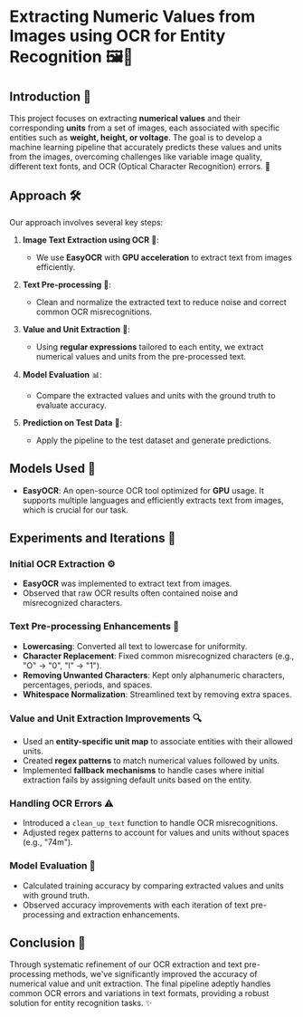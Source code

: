 # Extracting Numeric Values from Images using OCR for Entity Recognition 🖼️🔢

## Introduction 🚀

This project focuses on extracting **numerical values** and their corresponding **units** from a set of images, each associated with specific entities such as **weight, height, or voltage**. The goal is to develop a machine learning pipeline that accurately predicts these values and units from the images, overcoming challenges like variable image quality, different text fonts, and OCR (Optical Character Recognition) errors. 🧐

## Approach 🛠️

Our approach involves several key steps:

1. **Image Text Extraction using OCR** 📄:
   - We use **EasyOCR** with **GPU acceleration** to extract text from images efficiently.
   
2. **Text Pre-processing** 🧹:
   - Clean and normalize the extracted text to reduce noise and correct common OCR misrecognitions.
   
3. **Value and Unit Extraction** 🎯:
   - Using **regular expressions** tailored to each entity, we extract numerical values and units from the pre-processed text.
   
4. **Model Evaluation** 📊:
   - Compare the extracted values and units with the ground truth to evaluate accuracy.

5. **Prediction on Test Data** 🧠:
   - Apply the pipeline to the test dataset and generate predictions.

## Models Used 🧩

- **EasyOCR**: An open-source OCR tool optimized for **GPU** usage. It supports multiple languages and efficiently extracts text from images, which is crucial for our task.

## Experiments and Iterations 🔄

### Initial OCR Extraction ⚙️
- **EasyOCR** was implemented to extract text from images.
- Observed that raw OCR results often contained noise and misrecognized characters.

### Text Pre-processing Enhancements 🧽
- **Lowercasing**: Converted all text to lowercase for uniformity.
- **Character Replacement**: Fixed common misrecognized characters (e.g., "O" → "0", "l" → "1").
- **Removing Unwanted Characters**: Kept only alphanumeric characters, percentages, periods, and spaces.
- **Whitespace Normalization**: Streamlined text by removing extra spaces.

### Value and Unit Extraction Improvements 🔍
- Used an **entity-specific unit map** to associate entities with their allowed units.
- Created **regex patterns** to match numerical values followed by units.
- Implemented **fallback mechanisms** to handle cases where initial extraction fails by assigning default units based on the entity.

### Handling OCR Errors ⚠️
- Introduced a `clean_up_text` function to handle OCR misrecognitions.
- Adjusted regex patterns to account for values and units without spaces (e.g., "74m").

### Model Evaluation 📐
- Calculated training accuracy by comparing extracted values and units with ground truth.
- Observed accuracy improvements with each iteration of text pre-processing and extraction enhancements.

## Conclusion 🎉

Through systematic refinement of our OCR extraction and text pre-processing methods, we've significantly improved the accuracy of numerical value and unit extraction. The final pipeline adeptly handles common OCR errors and variations in text formats, providing a robust solution for entity recognition tasks. ✨
